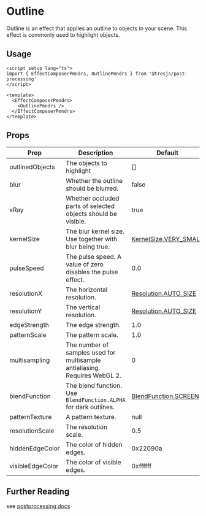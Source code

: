 # Outline

<DocsDemo>
  <OutlineDemo />
</DocsDemo>

Outline is an effect that applies an outline to objects in your scene. This effect is commonly used to highlight objects.

## Usage

```vue
<script setup lang="ts">
import { EffectComposerPmndrs, OutlinePmndrs } from '@tresjs/post-processing'
</script>

<template>
  <EffectComposerPmndrs>
    <OutlinePmndrs />
  </EffectComposerPmndrs>
</template>
```

## Props

| Prop             | Description                                                                                 | Default                                                                                                                                       |
| ---------------- | ------------------------------------------------------------------------------------------- | --------------------------------------------------------------------------------------------------------------------------------------------- |
| outlinedObjects  | The objects to highlight                                                                    | []                                                                                                                                            |
| blur             | Whether the outline should be blurred.                                                      | false                                                                                                                                         |
| xRay             | Whether occluded parts of selected objects should be visible.                               | true                                                                                                                                          |
| kernelSize       | The blur kernel size. Use together with blur being true.                                    | [KernelSize.VERY_SMALL](https://github.com/pmndrs/postprocessing/blob/c3ce388be247916437a314f17748a75329d65df1/src/enums/KernelSize.js)       |
| pulseSpeed       | The pulse speed. A value of zero disables the pulse effect.                                 | 0.0                                                                                                                                           |
| resolutionX      | The horizontal resolution.                                                                  | [Resolution.AUTO_SIZE](https://github.com/pmndrs/postprocessing/blob/c3ce388be247916437a314f17748a75329d65df1/src/core/Resolution.js#L515)    |
| resolutionY      | The vertical resolution.                                                                    | [Resolution.AUTO_SIZE](https://github.com/pmndrs/postprocessing/blob/c3ce388be247916437a314f17748a75329d65df1/src/core/Resolution.js#L515)    |
| edgeStrength     | The edge strength.                                                                          | 1.0                                                                                                                                           |
| patternScale     | The pattern scale.                                                                          | 1.0                                                                                                                                           |
| multisampling    | The number of samples used for multisample antialiasing. Requires WebGL 2.                  | 0                                                                                                                                             |
| blendFunction    | The blend function. Use `BlendFunction.ALPHA` for dark outlines.                            | [BlendFunction.SCREEN](https://github.com/pmndrs/postprocessing/blob/c3ce388be247916437a314f17748a75329d65df1/src/enums/BlendFunction.js#L40) |
| patternTexture   | A pattern texture.                                                                          | null                                                                                                                                          |
| resolutionScale  | The resolution scale.                                                                       | 0.5                                                                                                                                           |
| hiddenEdgeColor  | The color of hidden edges.                                                                  | 0x22090a                                                                                                                                      |
| visibleEdgeColor | The color of visible edges.                                                                 | 0xffffff                                                                                                                                      |

## Further Reading
see [postprocessing docs](https://pmndrs.github.io/postprocessing/public/docs/class/src/effects/OutlineEffect.js~OutlineEffect.html)
